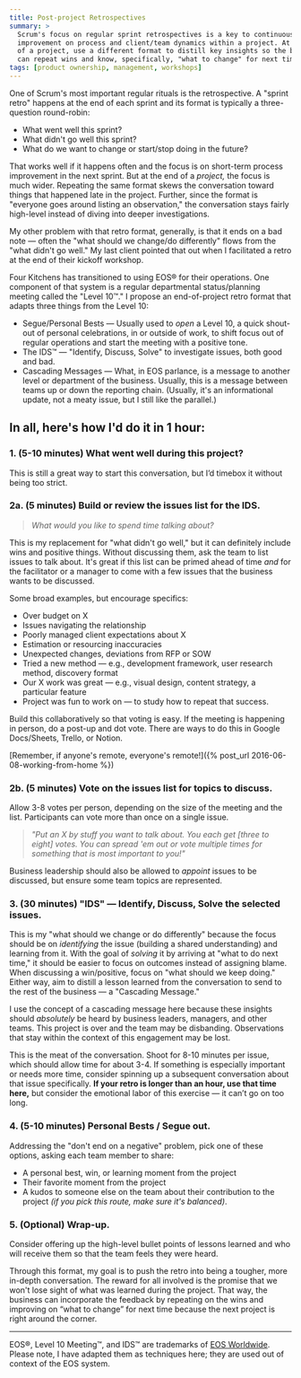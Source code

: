 ```yaml
---
title: Post-project Retrospectives
summary: >
  Scrum's focus on regular sprint retrospectives is a key to continuous
  improvement on process and client/team dynamics within a project. At the end
  of a project, use a different format to distill key insights so the business
  can repeat wins and know, specifically, "what to change" for next time.
tags: [product ownership, management, workshops]
---
```


One of Scrum's most important regular rituals is the retrospective. A "sprint
retro" happens at the end of each sprint and its format is typically a
three-question round-robin:

- What went well this sprint?
- What didn't go well this sprint?
- What do we want to change or start/stop doing in the future?

That works well if it happens often and the focus is on short-term process
improvement in the next sprint. But at the end of a _project,_ the focus is much
wider. Repeating the same format skews the conversation toward things that
happened late in the project. Further, since the format is "everyone goes around
listing an observation," the conversation stays fairly high-level instead of
diving into deeper investigations.

My other problem with that retro format, generally, is that it ends on a bad
note — often the "what should we change/do differently" flows from the "what
didn't go well." My last client pointed that out when I facilitated a retro at
the end of their kickoff workshop.

Four Kitchens has transitioned to using EOS® for their operations. One component
of that system is a regular departmental status/planning meeting called the
"Level 10™." I propose an end-of-project retro format that adapts three things
from the Level 10:

- Segue/Personal Bests — Usually used to _open_ a Level 10, a quick shout-out of
  personal celebrations, in or outside of work, to shift focus out of regular
  operations and start the meeting with a positive tone.
- The IDS™ — "Identify, Discuss, Solve" to investigate issues, both good and
  bad.
- Cascading Messages — What, in EOS parlance, is a message to another level or
  department of the business. Usually, this is a message between teams up or
  down the reporting chain. (Usually, it's an informational update, not a meaty
  issue, but I still like the parallel.)

## In all, here's how I'd do it in 1 hour:

### 1. (5-10 minutes) What went well during this project?

This is still a great way to start this conversation, but I’d timebox it without
being too strict.

### 2a. (5 minutes) Build or review the issues list for the IDS.

> _What would you like to spend time talking about?_

This is my replacement for "what didn't go well," but it can definitely include
wins and positive things. Without discussing them, ask the team to list issues
to talk about. It's great if this list can be primed ahead of time _and_ for the
facilitator or a manager to come with a few issues that the business wants to be
discussed.

Some broad examples, but encourage specifics:

- Over budget on X
- Issues navigating the relationship
- Poorly managed client expectations about X
- Estimation or resourcing inaccuracies
- Unexpected changes, deviations from RFP or SOW
- Tried a new method — e.g., development framework, user research method, discovery format
- Our X work was great — e.g., visual design, content strategy, a particular feature
- Project was fun to work on — to study how to repeat that success.

Build this collaboratively so that voting is easy. If the meeting is
happening in person, do a post-up and dot vote. There are ways to do this in
Google Docs/Sheets, Trello, or Notion.

[Remember, if anyone's remote, everyone's remote!]({% post_url 2016-06-08-working-from-home %})

### 2b. (5 minutes) Vote on the issues list for topics to discuss.

Allow 3-8 votes per person, depending on the size of the meeting and the list.
Participants can vote more than once on a single issue.

> _"Put an X by stuff you want to talk about. You each get [three to eight]
> votes. You can spread 'em out or vote multiple times for something that is
> most important to you!"_

Business leadership should also be allowed to _appoint_ issues to be discussed,
but ensure some team topics are represented.

### 3. (30 minutes) "IDS" — Identify, Discuss, Solve the selected issues.

This is my "what should we change or do differently" because the focus should be
on _identifying_ the issue (building a shared understanding) and learning from
it. With the goal of _solving_ it by arriving at "what to do next time," it
should be easier to focus on outcomes instead of assigning blame. When
discussing a win/positive, focus on "what should we keep doing." Either way, aim
to distill a lesson learned from the conversation to send to the rest of the
business — a "Cascading Message."

I use the concept of a cascading message here because these insights should
_absolutely_ be heard by business leaders, managers, and other teams. This
project is over and the team may be disbanding. Observations that stay within
the context of this engagement may be lost.

This is the meat of the conversation. Shoot for 8-10 minutes per issue, which
should allow time for about 3-4. If something is especially important or needs
more time, consider spinning up a subsequent conversation about that issue
specifically. **If your retro is longer than an hour, use that time here,** but
consider the emotional labor of this exercise — it can’t go on too long.

### 4. (5-10 minutes) Personal Bests / Segue out.

Addressing the "don't end on a negative" problem, pick one of these options,
asking each team member to share:

- A personal best, win, or learning moment from the project
- Their favorite moment from the project
- A kudos to someone else on the team about their contribution to the project
  *(if you pick this route, make sure it's balanced)*.

### 5. (Optional) Wrap-up.

Consider offering up the high-level bullet points of lessons learned and who
will receive them so that the team feels they were heard.

Through this format, my goal is to push the retro into being a tougher, more
in-depth conversation. The reward for all involved is the promise that we won't
lose sight of what was learned during the project. That way, the business can
incorporate the feedback by repeating on the wins and improving on “what to
change” for next time because the next project is right around the corner.

---

EOS®, Level 10 Meeting™, and IDS™ are trademarks of
[EOS Worldwide](http://www.eosworldwide.com). Please note, I have adapted them
as techniques here; they are used out of context of the EOS system.
